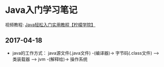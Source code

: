 # Java入门学习笔记

视频教程: 
[Java轻松入门实用教程【柠檬学院】](https://ke.qq.com/course/155221)

## 2017-04-18

- java的工作方式：
  java源文件(.java文件) -(编译器)-> 字节码(.class文件) --> 类装载器 --> jvm -(解释给)-> 操作系统